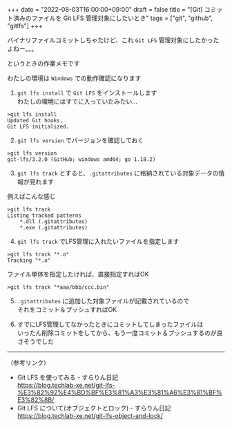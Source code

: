 +++
date = "2022-08-03T16:00:00+09:00"
draft = false
title = "[Git] コミット済みのファイルを Git LFS 管理対象にしたいとき"
tags = ["git", "github", "gitlfs"]
+++

バイナリファイルコミットしちゃたけど、これ `Git LFS` 管理対象にしたかったよねー。。。

というときの作業メモです

わたしの環境は `Windows` での動作確認になります

1) `git lfs install` で `Git LFS` をインストールします  
わたしの環境にはすでに入っていたみたい…

```
>git lfs install
Updated Git hooks.
Git LFS initialized.
```

2) `git lfs version` でバージョンを確認しておく

```
>git lfs version
git-lfs/3.2.0 (GitHub; windows amd64; go 1.18.2)
```

3) `git lfs track` とすると、`.gitattributes` に格納されている対象データの情報が見れます

例えばこんな感じ

```
>git lfs track
Listing tracked patterns
    *.dll (.gitattributes)
    *.exe (.gitattributes)
```

4) `git lfs track` でLFS管理に入れたいファイルを指定します

```
>git lfs track "*.o"
Tracking "*.o"
```

ファイル単体を指定したければ、直接指定すればOK

```
>git lfs track "*aaa/bbb/ccc.bin"
```

5) `.gitattributes` に追加した対象ファイルが記載されているので  
それをコミット＆プッシュすればOK

6) すでにLFS管理してなかったときにコミットしてしまったファイルは  
いったん削除コミットをしてから、もう一度コミット＆プッシュするのが良さそうでした


---

（参考リンク）

- Git LFS を使ってみる - すらりん日記  
https://blog.techlab-xe.net/git-lfs-%E3%82%92%E4%BD%BF%E3%81%A3%E3%81%A6%E3%81%BF%E3%82%8B/
- Git LFS について(オブジェクトとロック) - すらりん日記  
https://blog.techlab-xe.net/git-lfs-object-and-lock/
